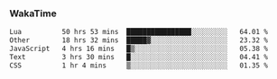 ### WakaTime

<!--START_SECTION:waka-->

```txt
Lua          50 hrs 53 mins  ████████████████░░░░░░░░░   64.01 %
Other        18 hrs 32 mins  █████▓░░░░░░░░░░░░░░░░░░░   23.32 %
JavaScript   4 hrs 16 mins   █▒░░░░░░░░░░░░░░░░░░░░░░░   05.38 %
Text         3 hrs 30 mins   █░░░░░░░░░░░░░░░░░░░░░░░░   04.41 %
CSS          1 hr 4 mins     ▒░░░░░░░░░░░░░░░░░░░░░░░░   01.35 %
```

<!--END_SECTION:waka-->
